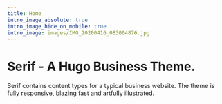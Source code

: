 ```yaml
---
title: Home
intro_image_absolute: true
intro_image_hide_on_mobile: true
intro_image: images/IMG_20200416_083004876.jpg
---
```


# Serif - A Hugo Business Theme.

Serif contains content types for a typical business website. The theme is fully responsive, blazing fast and artfully illustrated.
